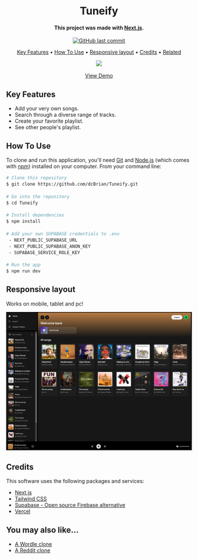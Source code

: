 <h1 align="center">
  <br>
  Tuneify
  <br>
</h1>

<h4 align="center">This project was made with <a href="https://nextjs.org/" target="_blank">Next.js</a>.<br>
</h4>

<p align="center">
    <a href="https://github.com/dcBrian/Tuneify/commits/main">
    <img src="https://img.shields.io/github/last-commit/dcBrian/Tuneify?style=flat-square"
         alt="GitHub last commit">
</p>

<p align="center">
  <a href="#key-features">Key Features</a> •
  <a href="#how-to-use">How To Use</a> •
  <a href="#responsive-layout">Responsive layout</a> •
  <a href="#credits">Credits</a> •
  <a href="#you-may-also-like">Related</a>
</p>

<p align="center">
  <a href="https://tuneify-eight.vercel.app">
  <img src="/images/video.gif?raw=true"/>
  </a>
</p>

<p align="center">
  <a href="https://tuneify-eight.vercel.app">View Demo</a>
</p>

## Key Features

* Add your very own songs.
* Search through a diverse range of tracks.
* Create your favorite playlist.
* See other people's playlist.

## How To Use

To clone and run this application, you'll need [Git](https://git-scm.com) and [Node.js](https://nodejs.org/en/download/) (which comes with [npm](http://npmjs.com)) installed on your computer. From your command line:

```bash
# Clone this repository
$ git clone https://github.com/dcBrian/Tuneify.git

# Go into the repository
$ cd Tuneify

# Install dependencies
$ npm install

# Add your own SUPABASE credentials to .env
 - NEXT_PUBLIC_SUPABASE_URL
 - NEXT_PUBLIC_SUPABASE_ANON_KEY
 - SUPABASE_SERVICE_ROLE_KEY

# Run the app
$ npm run dev
```
## Responsive layout

Works on mobile, tablet and pc!

<p align="center">
  <a href="https://tuneify-eight.vercel.app">
  <img src="/images/screen.png"/>
  </a>
</p>

## Credits

This software uses the following packages and services:

- [Next.js](https://nextjs.org/)
- [Tailwind CSS](https://tailwindcss.com/)
- [Supabase - Open source Firebase alternative](https://supabase.com/)
- [Vercel](https://vercel.com/)

## You may also like...

- [A Wordle clone](https://github.com/dcBrian/wordle)
- [A Reddit clone](https://github.com/dcBrian/Reddit)
